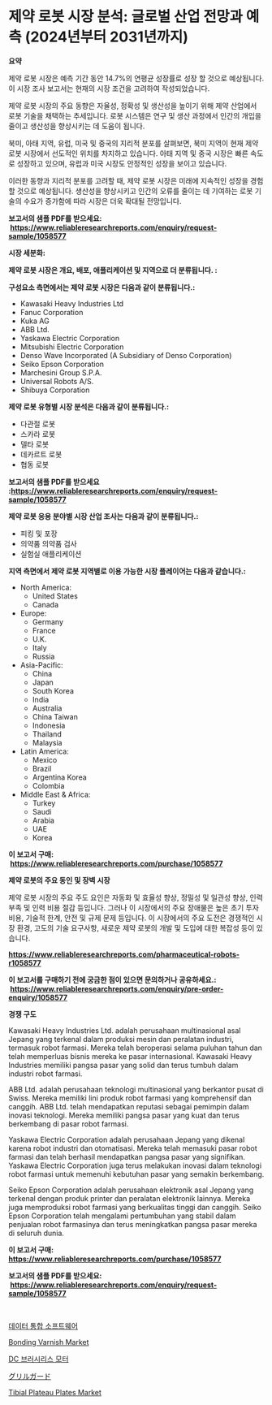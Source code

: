 <p><h1>제약 로봇 시장 분석: 글로벌 산업 전망과 예측 (2024년부터 2031년까지)</h1></p><p><strong>요약</strong></p>
<p><p>제약 로봇 시장은 예측 기간 동안 14.7%의 연평균 성장률로 성장 할 것으로 예상됩니다. 이 시장 조사 보고서는 현재의 시장 조건을 고려하여 작성되었습니다.</p><p>제약 로봇 시장의 주요 동향은 자율성, 정확성 및 생산성을 높이기 위해 제약 산업에서 로봇 기술을 채택하는 추세입니다. 로봇 시스템은 연구 및 생산 과정에서 인간의 개입을 줄이고 생산성을 향상시키는 데 도움이 됩니다.</p><p>북미, 아태 지역, 유럽, 미국 및 중국의 지리적 분포를 살펴보면, 북미 지역이 현재 제약 로봇 시장에서 선도적인 위치를 차지하고 있습니다. 아태 지역 및 중국 시장은 빠른 속도로 성장하고 있으며, 유럽과 미국 시장도 안정적인 성장을 보이고 있습니다.</p><p>이러한 동향과 지리적 분포를 고려할 때, 제약 로봇 시장은 미래에 지속적인 성장을 경험할 것으로 예상됩니다. 생산성을 향상시키고 인간의 오류를 줄이는 데 기여하는 로봇 기술의 수요가 증가함에 따라 시장은 더욱 확대될 전망입니다.</p></p>
<p><strong>보고서의 샘플 PDF를 받으세요: &nbsp;<a href="https://www.reliableresearchreports.com/enquiry/request-sample/1058577">https://www.reliableresearchreports.com/enquiry/request-sample/1058577</a></strong></p>
<p><strong>시장 세분화:</strong></p>
<p><strong> 제약 로봇 시장은 개요, 배포, 애플리케이션 및 지역으로 더 분류됩니다. :</strong></p>
<p><strong>구성요소 측면에서는 제약 로봇 시장은 다음과 같이 분류됩니다.:</strong></p>
<p><ul><li>Kawasaki Heavy Industries Ltd</li><li>Fanuc Corporation</li><li>Kuka AG</li><li>ABB Ltd.</li><li>Yaskawa Electric Corporation</li><li>Mitsubishi Electric Corporation</li><li>Denso Wave Incorporated (A Subsidiary of Denso Corporation)</li><li>Seiko Epson Corporation</li><li>Marchesini Group S.P.A.</li><li>Universal Robots A/S.</li><li>Shibuya Corporation</li></ul></p>
<p><strong> 제약 로봇 유형별 시장 분석은 다음과 같이 분류됩니다.:</strong></p>
<p><ul><li>다관절 로봇</li><li>스카라 로봇</li><li>델타 로봇</li><li>데카르트 로봇</li><li>협동 로봇</li></ul></p>
<p><strong>보고서의 샘플 PDF를 받으세요 :<a href="https://www.reliableresearchreports.com/enquiry/request-sample/1058577">https://www.reliableresearchreports.com/enquiry/request-sample/1058577</a></strong></p>
<p><strong> 제약 로봇 응용 분야별 시장 산업 조사는 다음과 같이 분류됩니다.:</strong></p>
<p><ul><li>피킹 및 포장</li><li>의약품 의약품 검사</li><li>실험실 애플리케이션</li></ul></p>
<p><strong>지역 측면에서 제약 로봇 지역별로 이용 가능한 시장 플레이어는 다음과 같습니다.:</strong></p>
<p><ul>
    <li>
        North America:
        <ul>
            <li>United States</li>
            <li>Canada</li>
        </ul>
    </li>
    <li>
        Europe:
        <ul>
            <li>Germany</li>
            <li>France</li>
            <li>U.K.</li>
            <li>Italy</li>
            <li>Russia</li>
        </ul>
    </li>
    <li>
        Asia-Pacific:
        <ul>
            <li>China</li>
            <li>Japan</li>
            <li>South Korea</li>
            <li>India</li>
            <li>Australia</li>
            <li>China Taiwan</li>
            <li>Indonesia</li>
            <li>Thailand</li>
            <li>Malaysia</li>
        </ul>
    </li>
    <li>
        Latin America:
        <ul>
            <li>Mexico</li>
            <li>Brazil</li>
            <li>Argentina Korea</li>
            <li>Colombia</li>
        </ul>
    </li>
    <li>
        Middle East & Africa:
        <ul>
            <li>Turkey</li>
            <li>Saudi</li>
            <li>Arabia</li>
            <li>UAE</li>
            <li>Korea</li>
        </ul>
    </li>
    </ul></p>
<p><strong>이 보고서 구매: &nbsp;<a href="https://www.reliableresearchreports.com/purchase/1058577">https://www.reliableresearchreports.com/purchase/1058577</a></strong></p>
<p><strong>제약 로봇의 주요 동인 및 장벽 시장</strong></p>
<p><p>제약 로봇 시장의 주요 주도 요인은 자동화 및 효율성 향상, 정밀성 및 일관성 향상, 인력 부족 및 인력 비용 절감 등입니다. 그러나 이 시장에서의 주요 장애물은 높은 초기 투자 비용, 기술적 한계, 안전 및 규제 문제 등입니다. 이 시장에서의 주요 도전은 경쟁적인 시장 환경, 고도의 기술 요구사항, 새로운 제약 로봇의 개발 및 도입에 대한 복잡성 등이 있습니다.</p></p>
<p><strong><a href="https://www.reliableresearchreports.com/pharmaceutical-robots-r1058577">https://www.reliableresearchreports.com/pharmaceutical-robots-r1058577</a></strong></p>
<p><strong>이 보고서를 구매하기 전에 궁금한 점이 있으면 문의하거나 공유하세요.: &nbsp;<a href="https://www.reliableresearchreports.com/enquiry/pre-order-enquiry/1058577">https://www.reliableresearchreports.com/enquiry/pre-order-enquiry/1058577</a></strong></p>
<p><strong>경쟁 구도</strong></p>
<p><p>Kawasaki Heavy Industries Ltd. adalah perusahaan multinasional asal Jepang yang terkenal dalam produksi mesin dan peralatan industri, termasuk robot farmasi. Mereka telah beroperasi selama puluhan tahun dan telah memperluas bisnis mereka ke pasar internasional. Kawasaki Heavy Industries memiliki pangsa pasar yang solid dan terus tumbuh dalam industri robot farmasi.</p><p>ABB Ltd. adalah perusahaan teknologi multinasional yang berkantor pusat di Swiss. Mereka memiliki lini produk robot farmasi yang komprehensif dan canggih. ABB Ltd. telah mendapatkan reputasi sebagai pemimpin dalam inovasi teknologi. Mereka memiliki pangsa pasar yang kuat dan terus berkembang di pasar robot farmasi.</p><p>Yaskawa Electric Corporation adalah perusahaan Jepang yang dikenal karena robot industri dan otomatisasi. Mereka telah memasuki pasar robot farmasi dan telah berhasil mendapatkan pangsa pasar yang signifikan. Yaskawa Electric Corporation juga terus melakukan inovasi dalam teknologi robot farmasi untuk memenuhi kebutuhan pasar yang semakin berkembang.</p><p>Seiko Epson Corporation adalah perusahaan elektronik asal Jepang yang terkenal dengan produk printer dan peralatan elektronik lainnya. Mereka juga memproduksi robot farmasi yang berkualitas tinggi dan canggih. Seiko Epson Corporation telah mengalami pertumbuhan yang stabil dalam penjualan robot farmasinya dan terus meningkatkan pangsa pasar mereka di seluruh dunia.</p></p>
<p><strong>이 보고서 구매: &nbsp; <a href="https://www.reliableresearchreports.com/purchase/1058577">https://www.reliableresearchreports.com/purchase/1058577</a></strong></p>
<p><strong>보고서의 샘플 PDF를 받으세요: &nbsp;<a href="https://www.reliableresearchreports.com/enquiry/request-sample/1058577">https://www.reliableresearchreports.com/enquiry/request-sample/1058577</a></strong><strong></strong></p>
<p>&nbsp;</p>
<p><p><a href="https://github.com/trmesnao7959541/Market-Research-Report-List-1/blob/main/642411022322.md">데이터 통합 소프트웨어</a></p><p><a href="https://issuu.com/reportprime-2/docs/bonding-varnish-market-size-2030.pptx">Bonding Varnish Market</a></p><p><a href="https://github.com/vsn7qpua81q/Market-Research-Report-List-1/blob/main/348878122323.md">DC 브러시리스 모터</a></p><p><a href="https://github.com/adcxff01450218/Market-Research-Report-List-1/blob/main/873149124354.md">グリルガード</a></p><p><a href="https://github.com/jhcraigie/Market-Research-Report-List-2/blob/main/tibial-plateau-plates-market.md">Tibial Plateau Plates Market</a></p></p>